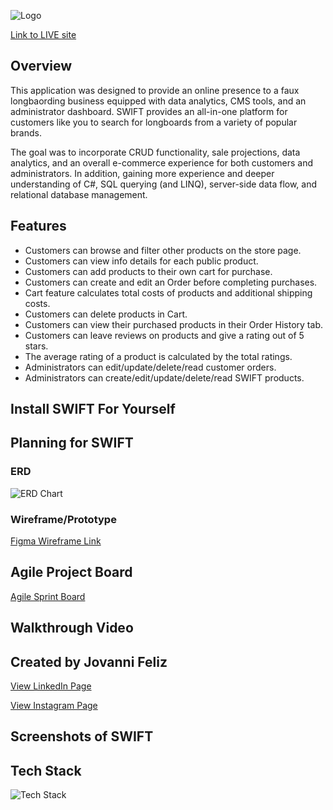 ![Logo]

[Logo]: https://i.ibb.co/C17bX9w/Group-3507.png

[Link to LIVE site]()

## Overview
This application was designed to provide an online presence to a faux longbaording business equipped with data analytics, CMS tools, and an administrator dashboard. SWIFT provides an all-in-one platform for customers like you to search for longboards from a variety of popular brands.

The goal was to incorporate CRUD functionality, sale projections, data analytics, and an overall e-commerce experience for both customers and administrators. In addition, gaining more experience and deeper understanding of C#, SQL querying (and LINQ), server-side data flow, and relational database management.

## Features

+ Customers can browse and filter other products on the store page.
+ Customers can view info details for each public product.
+ Customers can add products to their own cart for purchase.
+ Customers can create and edit an Order before completing purchases.
+ Cart feature calculates total costs of products and additional shipping costs.
+ Customers can delete products in Cart.
+ Customers can view their purchased products in their Order History tab.
+ Customers can leave reviews on products and give a rating out of 5 stars.
+ The average rating of a product is calculated by the total ratings.
+ Administrators can edit/update/delete/read customer orders.
+ Administrators can create/edit/update/delete/read SWIFT products.

## Install SWIFT For Yourself


## Planning for SWIFT

### ERD
![ERD Chart]

[ERD Chart]: https://i.ibb.co/7y104Qf/SWIFT-ERD-Page-1-8.png

### Wireframe/Prototype
[Figma Wireframe Link](https://www.figma.com/file/A5JQGOYXT1jKDv4MttZ74m/Swift-Longboard-ECommerce?type=design&node-id=3%3A674&mode=design&t=dYRKeuGNJq0PzHgO-1)


## Agile Project Board

[Agile Sprint Board](https://github.com/users/JFelz/projects/20/views/2)

## Walkthrough Video


## Created by Jovanni Feliz
[View LinkedIn Page](https://www.linkedin.com/in/jfeliz/)

[View Instagram Page](https://www.instagram.com/jojointech/?hl=en)



## Screenshots of SWIFT


## Tech Stack

![Tech Stack]

[Tech Stack]: https://i.ibb.co/PxZ2LQb/Group-3506.png
